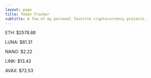 ```yaml
---
layout: page
title: Token Tracker
subtitle: A few of my personal favorite cryptocurrency projects.
---
```


<!--BEGINCRYPTOINPUT-->
ETH: $2578.88

LUNA: $81.31

NANO: $2.22

LINK: $13.42

AVAX: $72.53

<!--ENDCRYPTOINPUT-->
